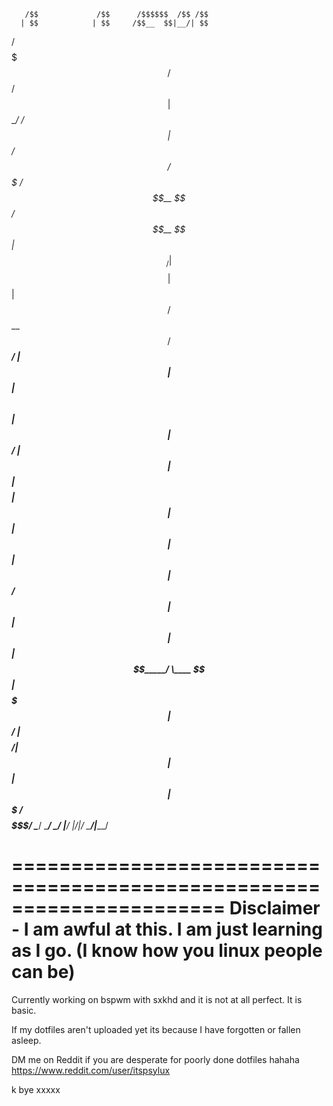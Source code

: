        /$$             /$$      /$$$$$$  /$$ /$$                    
      | $$            | $$     /$$__  $$|__/| $$                    
  /$$$$$$$  /$$$$$$  /$$$$$$  | $$  \__/ /$$| $$  /$$$$$$   /$$$$$$$
 /$$__  $$ /$$__  $$|_  $$_/  | $$$$    | $$| $$ /$$__  $$ /$$_____/
| $$  | $$| $$  \ $$  | $$    | $$_/    | $$| $$| $$$$$$$$|  $$$$$$ 
| $$  | $$| $$  | $$  | $$ /$$| $$      | $$| $$| $$_____/ \____  $$
|  $$$$$$$|  $$$$$$/  |  $$$$/| $$      | $$| $$|  $$$$$$$ /$$$$$$$/
 \_______/ \______/    \___/  |__/      |__/|__/ \_______/|_______/ 
 
======================================================================
Disclaimer - I am awful at this. I am just learning as I go. (I know how you linux people can be)
======================================================================

Currently working on bspwm with sxkhd and it is not at all perfect. It is basic.

If my dotfiles aren't uploaded yet its because I have forgotten or fallen asleep.

DM me on Reddit if you are desperate for poorly done dotfiles hahaha
https://www.reddit.com/user/itspsylux

k bye xxxxx

